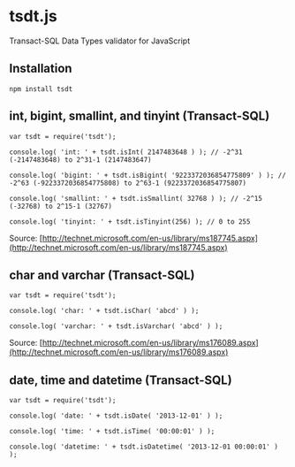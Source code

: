 # tsdt.js

Transact-SQL Data Types validator for JavaScript

## Installation

    npm install tsdt

## int, bigint, smallint, and tinyint (Transact-SQL)

    var tsdt = require('tsdt');

    console.log( 'int: ' + tsdt.isInt( 2147483648 ) ); // -2^31 (-2147483648) to 2^31-1 (2147483647)

    console.log( 'bigint: ' + tsdt.isBigint( '9223372036854775809' ) ); // -2^63 (-9223372036854775808) to 2^63-1 (9223372036854775807)

    console.log( 'smallint: ' + tsdt.isSmallint( 32768 ) ); // -2^15 (-32768) to 2^15-1 (32767)

    console.log( 'tinyint: ' + tsdt.isTinyint(256) ); // 0 to 255

Source: [http://technet.microsoft.com/en-us/library/ms187745.aspx](http://technet.microsoft.com/en-us/library/ms187745.aspx)

## char and varchar (Transact-SQL)

    var tsdt = require('tsdt');

    console.log( 'char: ' + tsdt.isChar( 'abcd' ) );

    console.log( 'varchar: ' + tsdt.isVarchar( 'abcd' ) );

Source: [http://technet.microsoft.com/en-us/library/ms176089.aspx](http://technet.microsoft.com/en-us/library/ms176089.aspx)

## date, time and datetime (Transact-SQL)

    var tsdt = require('tsdt');

    console.log( 'date: ' + tsdt.isDate( '2013-12-01' ) );

    console.log( 'time: ' + tsdt.isTime( '00:00:01' ) );

    console.log( 'datetime: ' + tsdt.isDatetime( '2013-12-01 00:00:01' ) );





